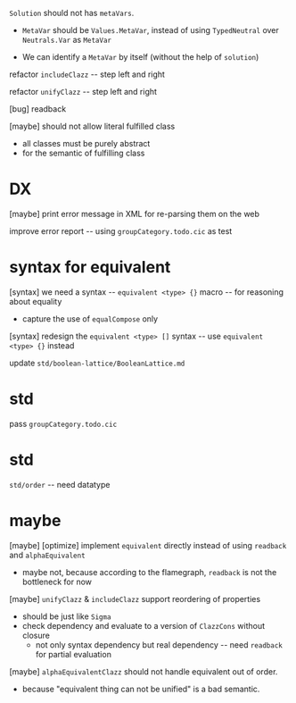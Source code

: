 `Solution` should not has `metaVars`.

- `MetaVar` should be `Values.MetaVar`,
  instead of using `TypedNeutral` over `Neutrals.Var` as `MetaVar`

- We can identify a `MetaVar` by itself (without the help of `solution`)

refactor `includeClazz` -- step left and right

refactor `unifyClazz` -- step left and right

[bug] readback

[maybe] should not allow literal fulfilled class

- all classes must be purely abstract
- for the semantic of fulfilling class

# DX

[maybe] print error message in XML for re-parsing them on the web

improve error report -- using `groupCategory.todo.cic` as test

# syntax for equivalent

[syntax] we need a syntax -- `equivalent <type> {}` macro -- for reasoning about equality

- capture the use of `equalCompose` only

[syntax] redesign the `equivalent <type> []` syntax -- use `equivalent <type> {}` instead

update `std/boolean-lattice/BooleanLattice.md`

# std

pass `groupCategory.todo.cic`

# std

`std/order` -- need datatype

# maybe

[maybe] [optimize] implement `equivalent` directly instead of using `readback` and `alphaEquivalent`

- maybe not, because according to the flamegraph, `readback` is not the bottleneck for now

[maybe] `unifyClazz` & `includeClazz` support reordering of properties

- should be just like `Sigma`
- check dependency and evaluate to a version of `ClazzCons` without closure
  - not only syntax dependency but real dependency -- need `readback` for partial evaluation

[maybe] `alphaEquivalentClazz` should not handle equivalent out of order.

- because "equivalent thing can not be unified" is a bad semantic.

